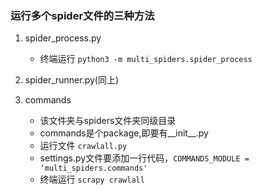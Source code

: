 ### 运行多个spider文件的三种方法
1. spider_process.py
    * 终端运行 `python3 -m multi_spiders.spider_process`
    
2. spider_runner.py(同上)

3. commands
    * 该文件夹与spiders文件夹同级目录
    * commands是个package,即要有__init__.py
    * 运行文件 `crawlall.py`
    * settings.py文件要添加一行代码，`COMMANDS_MODULE = ‘multi_spiders.commands'`
    * 终端运行 `scrapy crawlall`